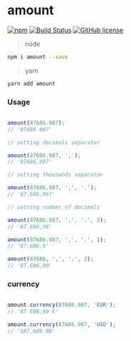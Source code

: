 
# amount

[![npm](https://img.shields.io/npm/v/amount.svg)](https://www.npmjs.com/package/amount)
[![Build Status](https://travis-ci.org/kiltjs/amount.svg?branch=master)](https://travis-ci.org/kiltjs/amount)
[![GitHub license](https://img.shields.io/badge/license-MIT-blue.svg)](LICENSE)

> node

``` sh
npm i amount --save
```

> yarn

``` sh
yarn add amount
```

### Usage

``` js

amount(87686.987);
// '87686.987'

// setting decimals separator

amount(87686.987, ',');
// '87686,987'

// setting thousands separator

amount(87686.987, ',', '.');
// '87.686,987'

// setting number of decimals

amount(87686.987, ',', '.', 2);
// '87.686,98'

amount(87686.987, ',', '.', 1);
// '87.686,9'

amount(87686, ',', '.', 2);
// '87.686,00'

```

### currency

``` js

amount.currency(87686.987, 'EUR');
// '87 686,98 €'

amount.currency(87686.987, 'USD');
// '$87,686.98'

```
